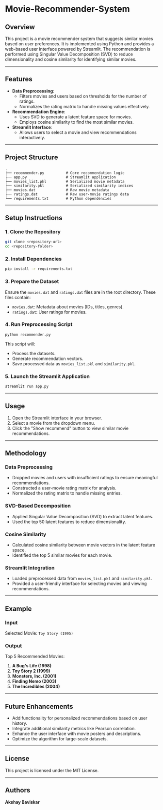 # Movie-Recommender-System


## Overview
This project is a movie recommender system that suggests similar movies based on user preferences. It is implemented using Python and provides a web-based user interface powered by Streamlit. The recommendation is performed using Singular Value Decomposition (SVD) to reduce dimensionality and cosine similarity for identifying similar movies.

---

## Features
- **Data Preprocessing**:
  - Filters movies and users based on thresholds for the number of ratings.
  - Normalizes the rating matrix to handle missing values effectively.
- **Recommendation Engine**:
  - Uses SVD to generate a latent feature space for movies.
  - Employs cosine similarity to find the most similar movies.
- **Streamlit Interface**:
  - Allows users to select a movie and view recommendations interactively.

---

## Project Structure
```plaintext
.
├── recommender.py          # Core recommendation logic
├── app.py                  # Streamlit application
├── movies_list.pkl         # Serialized movie metadata
├── similarity.pkl          # Serialized similarity indices
├── movies.dat              # Raw movie metadata
├── ratings.dat             # Raw user-movie ratings data
└── requirements.txt        # Python dependencies
```

---

## Setup Instructions

### 1. Clone the Repository
```bash
git clone <repository-url>
cd <repository-folder>
```

### 2. Install Dependencies
```bash
pip install -r requirements.txt
```

### 3. Prepare the Dataset
Ensure the `movies.dat` and `ratings.dat` files are in the root directory. These files contain:
- `movies.dat`: Metadata about movies (IDs, titles, genres).
- `ratings.dat`: User ratings for movies.

### 4. Run Preprocessing Script
```bash
python recommender.py
```
This script will:
- Process the datasets.
- Generate recommendation vectors.
- Save processed data as `movies_list.pkl` and `similarity.pkl`.

### 5. Launch the Streamlit Application
```bash
streamlit run app.py
```

---

## Usage
1. Open the Streamlit interface in your browser.
2. Select a movie from the dropdown menu.
3. Click the "Show recommend" button to view similar movie recommendations.

---

## Methodology
### Data Preprocessing
- Dropped movies and users with insufficient ratings to ensure meaningful recommendations.
- Constructed a user-movie rating matrix for analysis.
- Normalized the rating matrix to handle missing entries.

### SVD-Based Decomposition
- Applied Singular Value Decomposition (SVD) to extract latent features.
- Used the top 50 latent features to reduce dimensionality.

### Cosine Similarity
- Calculated cosine similarity between movie vectors in the latent feature space.
- Identified the top 5 similar movies for each movie.

### Streamlit Integration
- Loaded preprocessed data from `movies_list.pkl` and `similarity.pkl`.
- Provided a user-friendly interface for selecting movies and viewing recommendations.

---

## Example
### Input
Selected Movie: `Toy Story (1995)`

### Output
Top 5 Recommended Movies:
1. **A Bug's Life (1998)**
2. **Toy Story 2 (1999)**
3. **Monsters, Inc. (2001)**
4. **Finding Nemo (2003)**
5. **The Incredibles (2004)**

---

## Future Enhancements
- Add functionality for personalized recommendations based on user history.
- Integrate additional similarity metrics like Pearson correlation.
- Enhance the user interface with movie posters and descriptions.
- Optimize the algorithm for large-scale datasets.

---

## License
This project is licensed under the MIT License.

---

## Authors
**Akshay Baviskar**


